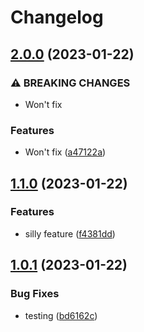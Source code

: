 # Changelog

## [2.0.0](https://github.com/emon5122/Fastapi-Social-Media/compare/v1.1.0...v2.0.0) (2023-01-22)


### ⚠ BREAKING CHANGES

* Won't fix

### Features

* Won't fix ([a47122a](https://github.com/emon5122/Fastapi-Social-Media/commit/a47122abc0e3cf8597ac485b15f11bb59199f4e3))

## [1.1.0](https://github.com/emon5122/Fastapi-Social-Media/compare/v1.0.1...v1.1.0) (2023-01-22)


### Features

* silly feature ([f4381dd](https://github.com/emon5122/Fastapi-Social-Media/commit/f4381dd437c842956b9d2bdc5b9defc06b359bf8))

## [1.0.1](https://github.com/emon5122/Fastapi-Social-Media/compare/v1.0.0...v1.0.1) (2023-01-22)


### Bug Fixes

* testing ([bd6162c](https://github.com/emon5122/Fastapi-Social-Media/commit/bd6162ceadc6c18485f0ed4b6b88985986614cd5))
